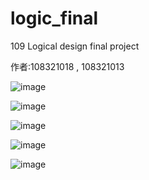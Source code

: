 # logic_final
109 Logical design final project

作者:108321018 , 108321013

![image](https://github.com/lemontea8909/logic_final/blob/main/DSC_0282.JPG)

![image](https://github.com/lemontea8909/logic_final/blob/main/DSC_0283.JPG)

![image](https://github.com/lemontea8909/logic_final/blob/main/DSC_0284.JPG)

![image](https://github.com/lemontea8909/logic_final/blob/main/DSC_0285.JPG)

![image](https://github.com/lemontea8909/logic_final/blob/main/DSC_0286.JPG)
